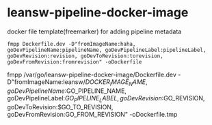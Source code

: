 # leansw-pipeline-docker-image

docker file template(freemarker) for adding pipeline metadata


```
fmpp Dockerfile.dev -D"fromImageName:haha, goDevPipelineName:pipelineName, goDevPipelineLabel:pipelineLabel, goDevRevision:revision, goDevToRevision:torevision, goDevFromRevision:fromrevision" -oDockerfile
```

fmpp /var/go/leansw-pipeline-docker-image/Dockerfile.dev -D"fromImageName:leansw/$DOCKER_IMAGE_NAME, goDevPipelineName:$GO_PIPELINE_NAME, goDevPipelineLabel:$GO_PIPELINE_LABEL, goDevRevision:$GO_REVISION, goDevToRevision:$GO_TO_REVISION, goDevFromRevision:GO_FROM_REVISION" -oDockerfile.tmp
```
